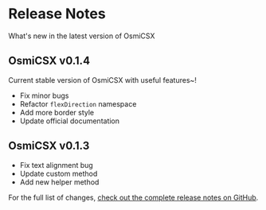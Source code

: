 # Release Notes
What's new in the latest version of OsmiCSX

## OsmiCSX v0.1.4
Current stable version of OsmiCSX with useful features~!
- Fix minor bugs
- Refactor `flexDirection` namespace
- Add more border style
- Update official documentation


## OsmiCSX v0.1.3
- Fix text alignment bug
- Update custom method
- Add new helper method

For the full list of changes, [check out the complete release notes on GitHub](https://github.com/OsmiCSX/osmicsx/releases/tag/0.1.3).
